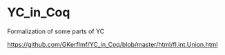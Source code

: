 # YC_in_Coq
Formalization of some parts of YC

https://github.com/GKerfImf/YC_in_Coq/blob/master/html/fl.int.Union.html
